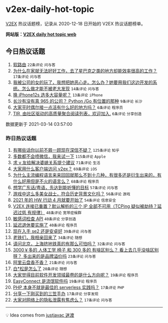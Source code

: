 # v2ex-daily-hot-topic

[V2EX](https://www.v2ex.com/) 热议话题榜，记录从 2020-12-18 日开始的 V2EX 热议话题榜单。

**网站版：[V2EX daily hot topic web](https://boojack.github.io/v2ex-daily-hot-topic-web/)**

## 今日热议话题

<!-- TODAY BEGIN -->

1. [软路由](https://www.v2ex.com/t/761443) `22条评论` `问与答`
1. [为什么在家就无法好好工作，去了星巴克之类的地方却能效率很高的工作？](https://www.v2ex.com/t/761445) `17条评论` `问与答`
1. [我被公司的女的玩了，我想把她恶心走。怎么办？她要用我们这边开发的系统。怎么做才能不被老大发现](https://www.v2ex.com/t/761465) `14条评论` `问与答`
1. [换 iPhone12s 选多大容量呢？](https://www.v2ex.com/t/761433) `13条评论` `iPhone`
1. [长沙有没有真 965 的公司？ Python /Go 有位置的那种](https://www.v2ex.com/t/761430) `9条评论` `长沙`
1. [大家平时偶尔接一点活有什么好的地方吗？](https://www.v2ex.com/t/761457) `6条评论` `程序员`
1. [TIR, 由社区驱动的高质量聚合阅读列表，欢迎加入.](https://www.v2ex.com/t/761439) `6条评论` `分享创造`

数据更新于 2021-03-14 03:57:00

<!-- TODAY END -->

### 昨日热议话题

<!-- YESTERDAY BEGIN -->

1. [有哪些话你以前不屑一顾现在深信不疑？](https://www.v2ex.com/t/761231) `125条评论` `知乎`
1. [多数都不会喷微信，我来试一下](https://www.v2ex.com/t/761262) `115条评论` `Apple`
1. [求 v 友给解决婆媳关系提个建议](https://www.v2ex.com/t/761338) `71条评论` `生活`
1. [大家用什么客户端访问 v2ex？](https://www.v2ex.com/t/761241) `69条评论` `iOS`
1. [为什么主流编程语言来来回回就那么不到十几种，有很多还是衍生出来的，有什么好用但是不火的语言么？](https://www.v2ex.com/t/761304) `68条评论` `程序员`
1. [想学广东话/粤语，先达到能听懂的目标](https://www.v2ex.com/t/761321) `57条评论` `问与答`
1. [游戏中这么多美女战士，符合历史背景文化吗？](https://www.v2ex.com/t/761219) `56条评论` `游戏`
1. [2021 年的 HW 行动 4 月就要开始了](https://www.v2ex.com/t/761372) `54条评论` `信息安全`
1. [V2EX 连接已重置？默认解析的三个 IP 全部不可用（TCPing 疑似被劫持？延迟过低 有规律）](https://www.v2ex.com/t/761226) `48条评论` `宽带症候群`
1. [敏感词检查 API](https://www.v2ex.com/t/761283) `40条评论` `分享创造`
1. [延迟退休要实施了](https://www.v2ex.com/t/761254) `40条评论` `程序员`
1. [现在入手 se2 还是安卓好](https://www.v2ex.com/t/761224) `39条评论` `问与答`
1. [老铁们，我相亲回来了](https://www.v2ex.com/t/761379) `34条评论` `随想`
1. [请问北京，上海挤地铁真的有那么可怕吗？](https://www.v2ex.com/t/761382) `32条评论` `问与答`
1. [3000￥多的 人体工学 椅子 和 300 多的 有啥区别么？ 看上去几乎没啥区别呀？ 多出来的是品牌溢价吗](https://www.v2ex.com/t/761421) `23条评论` `问与答`
1. [阿里云盘香不香？](https://www.v2ex.com/t/761279) `21条评论` `问与答`
1. [白*松是怎么了](https://www.v2ex.com/t/761272) `20条评论` `随想`
1. [大家觉得目前软件开发领域最卷的是什么方向呢？](https://www.v2ex.com/t/761362) `19条评论` `程序员`
1. [EasyConnect 是流氓软件吗](https://www.v2ex.com/t/761277) `19条评论` `程序员`
1. [PHP 本身不就是最佳的 serverless 实践吗？](https://www.v2ex.com/t/761402) `17条评论` `PHP`
1. [分享一下刚买到的三笠手办](https://www.v2ex.com/t/761310) `17条评论` `分享发现`
1. [大家对网络上的隐私泄露有焦虑么？](https://www.v2ex.com/t/761288) `17条评论` `问与答`

<!-- YESTERDAY END -->

---

💡 Idea comes from [justjavac 迷渡](https://github.com/justjavac/)
